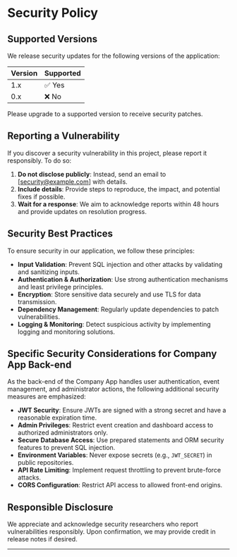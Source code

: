 # Security Policy

## Supported Versions

We release security updates for the following versions of the application:

| Version | Supported          |
|---------|------------------|
| 1.x     | ✅ Yes           |
| 0.x     | ❌ No            |

Please upgrade to a supported version to receive security patches.

## Reporting a Vulnerability

If you discover a security vulnerability in this project, please report it responsibly. To do so:

1. **Do not disclose publicly**: Instead, send an email to [security@example.com] with details.
2. **Include details**: Provide steps to reproduce, the impact, and potential fixes if possible.
3. **Wait for a response**: We aim to acknowledge reports within 48 hours and provide updates on resolution progress.

## Security Best Practices

To ensure security in our application, we follow these principles:

- **Input Validation**: Prevent SQL injection and other attacks by validating and sanitizing inputs.
- **Authentication & Authorization**: Use strong authentication mechanisms and least privilege principles.
- **Encryption**: Store sensitive data securely and use TLS for data transmission.
- **Dependency Management**: Regularly update dependencies to patch vulnerabilities.
- **Logging & Monitoring**: Detect suspicious activity by implementing logging and monitoring solutions.

## Specific Security Considerations for Company App Back-end

As the back-end of the Company App handles user authentication, event management, and administrator actions, the following additional security measures are emphasized:

- **JWT Security**: Ensure JWTs are signed with a strong secret and have a reasonable expiration time.
- **Admin Privileges**: Restrict event creation and dashboard access to authorized administrators only.
- **Secure Database Access**: Use prepared statements and ORM security features to prevent SQL injection.
- **Environment Variables**: Never expose secrets (e.g., `JWT_SECRET`) in public repositories.
- **API Rate Limiting**: Implement request throttling to prevent brute-force attacks.
- **CORS Configuration**: Restrict API access to allowed front-end origins.

## Responsible Disclosure

We appreciate and acknowledge security researchers who report vulnerabilities responsibly. Upon confirmation, we may provide credit in release notes if desired.

---
